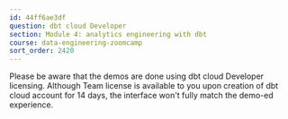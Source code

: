 ```yaml
---
id: 44ff6ae3df
question: dbt cloud Developer
section: Module 4: analytics engineering with dbt
course: data-engineering-zoomcamp
sort_order: 2420
---
```


Please be aware that the demos are done using dbt cloud Developer licensing. Although Team license is available to you upon creation of dbt cloud account for 14 days, the interface won't fully match the demo-ed experience.

